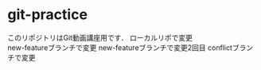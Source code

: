 # git-practice
このリポジトリはGit動画講座用です．
ローカルリポで変更  
new-featureブランチで変更
new-featureブランチで変更2回目
conflictブランチで変更
